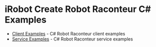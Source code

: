 # iRobot Create Robot Raconteur C\# Examples

- [Client Examples](client) - C\# Robot Raconteur client examples
- [Service Examples](service) - C\# Robot Raconteur service examples
